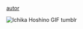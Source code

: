 [autor](https://www.tumblr.com/frurin/775135478880092160/monitoring-ichika-hoshino-layouts-i-loved?source=share)

![Ichika Hoshino GIF tumblr](https://64.media.tumblr.com/38c118b6c0f1f2bb860fb75951b670d3/e6e15f6f7230893f-18/s540x810/0f89e2a0a07b8e1d262d63e0151a86d98d1c346f.gif)
